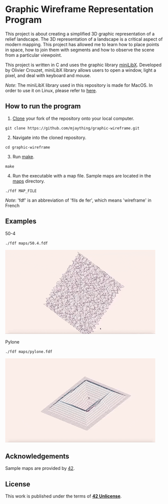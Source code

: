 # Graphic Wireframe Representation Program
This project is about creating a simplified 3D graphic representation of a relief landscape. The 3D representation of a landscape is a critical aspect of modern mapping. This project has allowed me to learn how to place points in space, how to join them with segments and how to observe the scene from a particular viewpoint.

This project is written in C and uses the graphic library [miniLibX](minilibx_macos). Developed by Olivier Crouzet, miniLibX library allows users to open a window, light a pixel, and deal with keyboard and mouse.

_Note_: The miniLibX library used in this repository is made for MacOS. In order to use it on Linux, please refer to [here](https://github.com/42Paris/minilibx-linux).

## How to run the program
1. [Clone](https://help.github.com/articles/cloning-a-repository/) your fork of the repository onto your local computer.
```
git clone https://github.com/mjaything/graphic-wireframe.git
```

2. Navigate into the cloned repository.
```
cd graphic-wireframe
```

3. Run [make](https://www.gnu.org/software/make/manual/make.html).
```
make
```

4. Run the executable with a map file. Sample maps are located in the [maps](https://github.com/mjaything/graphic-wireframe/tree/master/maps) directory.
```
./fdf MAP_FILE
```

_Note_: 'fdf' is an abbreviation of 'fils de fer', which means 'wireframe' in French

## Examples
50-4
<br/>
```
./fdf maps/50.4.fdf
```
![](img/50-4.gif)

Pylone
<br/>
```
./fdf maps/pylone.fdf
```
![](img/pylone.gif)

## Acknowledgements
Sample maps are provided by [42](https://www.42.fr/).

## License
This work is published under the terms of **[42 Unlicense](https://github.com/gcamerli/42unlicense)**.
